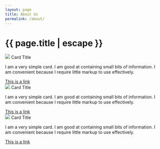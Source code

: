 ```yaml
---
layout: page
title: About Us
permalink: /about/
---
```


<h1 class="page-title">{{ page.title | escape }}</h1>

<div class="section">
	<div class="row">
		<div class="col s12 m4 l4">
		      <div class="row">
        <div class="col s12 m7">
          <div class="card">
            <div class="card-image">
              <img src="icon.png">
              <span class="card-title">Card Title</span>
            </div>
            <div class="card-content">
              <p>I am a very simple card. I am good at containing small bits of information.
              I am convenient because I require little markup to use effectively.</p>
            </div>
            <div class="card-action">
              <a href="#">This is a link</a>
            </div>
          </div>
        </div>
      </div>
		</div>
		<div class="col s12 m4 l4">
		      <div class="row">
        <div class="col s12 m7">
          <div class="card">
            <div class="card-image">
              <img src="icon.png">
              <span class="card-title">Card Title</span>
            </div>
            <div class="card-content">
              <p>I am a very simple card. I am good at containing small bits of information.
              I am convenient because I require little markup to use effectively.</p>
            </div>
            <div class="card-action">
              <a href="#">This is a link</a>
            </div>
          </div>
        </div>
      </div>
		</div>
		<div class="col s12 m4 l4">
		      <div class="row">
        <div class="col s12 m7">
          <div class="card">
            <div class="card-image">
              <img src="icon.png">
              <span class="card-title">Card Title</span>
            </div>
            <div class="card-content">
              <p>I am a very simple card. I am good at containing small bits of information.
              I am convenient because I require little markup to use effectively.</p>
            </div>
            <div class="card-action">
              <a href="#">This is a link</a>
            </div>
          </div>
        </div>
      </div>
		</div>
		</div>
		</div>



